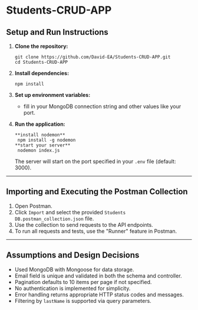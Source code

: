 # Students-CRUD-APP

## Setup and Run Instructions

1. **Clone the repository:**
   ```
   git clone https://github.com/David-EA/Students-CRUD-APP.git
   cd Students-CRUD-APP
   ```

2. **Install dependencies:**
   ```
   npm install
   ```

3. **Set up environment variables:**
   - fill in your MongoDB connection string and other values like your port.

4. **Run the application:**
   ```
   **install nodemon**
    npm install -g nodemon
   **start your server**
    nodemon index.js
   ```
   The server will start on the port specified in your `.env` file (default: 3000).

---

## Importing and Executing the Postman Collection

1. Open Postman.
2. Click `Import` and select the provided `Students DB.postman_collection.json` file.
3. Use the collection to send requests to the API endpoints.
4. To run all requests and tests, use the "Runner" feature in Postman.

---

## Assumptions and Design Decisions

- Used MongoDB with Mongoose for data storage.
- Email field is unique and validated in both the schema and controller.
- Pagination defaults to 10 items per page if not specified.
- No authentication is implemented for simplicity.
- Error handling returns appropriate HTTP status codes and messages.
- Filtering by `lastName` is supported via query parameters.